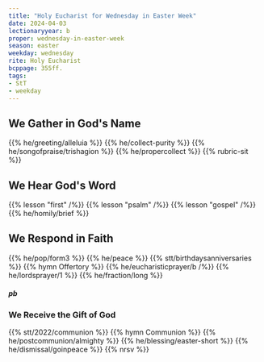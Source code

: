 ```yaml
---
title: "Holy Eucharist for Wednesday in Easter Week"
date: 2024-04-03
lectionaryyear: b
proper: wednesday-in-easter-week
season: easter
weekday: wednesday
rite: Holy Eucharist
bcppage: 355ff.
tags:
- StT
- weekday
---
```

## We Gather in God's Name
{{% he/greeting/alleluia %}}
{{% he/collect-purity %}}
{{% he/songofpraise/trishagion %}}
{{% he/propercollect %}}
{{% rubric-sit %}}
## We Hear God's Word
{{% lesson "first" /%}}
{{% lesson "psalm" /%}}
{{% lesson "gospel" /%}}
{{% he/homily/brief %}}
## We Respond in Faith
{{% he/pop/form3 %}}
{{% he/peace %}}
{{% stt/birthdaysanniversaries %}}
{{% hymn Offertory %}}
{{% he/eucharisticprayer/b /%}}
{{% he/lordsprayer/1 %}}
{{% he/fraction/long %}}
##### pb
### We Receive the Gift of God
{{% stt/2022/communion %}}
{{% hymn Communion %}}
{{% he/postcommunion/almighty %}}
{{% he/blessing/easter-short %}}
{{% he/dismissal/goinpeace %}}
{{% nrsv %}}

